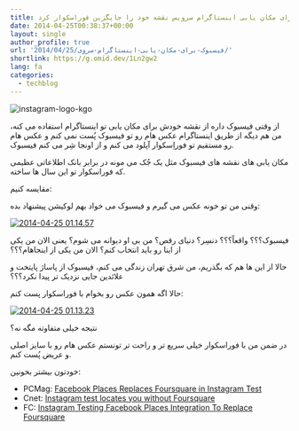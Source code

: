 ```yaml
---
title: فیسبوک برای مکان یابی اینستاگرام سرویس نقشه خود را جایگزین فوراسکوار کرد
date: 2014-04-25T00:38:37+00:00
layout: single
author_profile: true
url: '2014/04/25/فیسبوک-برای-مکان-یابی-اینستاگرام-سروی/'
shortlink: https://g.omid.dev/1Ln2gw2
lang: fa
categories: 
  - techblog
---
```

![instagram-logo-kgo](/images/2014/04/instagram-logo-kgo-150x150.png)

از وقتی فیسبوک داره از نقشه خودش برای مکان یابی تو اینستاگرام استفاده می کنه، من هم دیگه از طریق اینستاگرام عکس هام رو تو فیسبوک پُست نمی کنم و عکس هام رو مستقیم تو فوراِسکوار آپلود می کنم و از اونجا شِر می کنم فیسبوک.

مکان یابی های نقشه های فیسبوک مثل یک جُک می مونه در برابر بانک اطلاعاتی عظیمی که فوراسکوار تو این سال ها ساخته.

مقایسه کنیم:

وقنی من تو خونه عکس می گیرم و فیسبوک می خواد بهم لوکیشن پیشنهاد بده:

[![2014-04-25 01.14.57](/images/2014/04/2014-04-25-01.14.57.png)](/images/2014/04/2014-04-25-01.14.57.png)

فیسبوک؟؟؟ واقعاً؟؟؟ دنسِر؟ دنیای رقص؟ من بی او دیوانه می شوم؟ یعنی الان من یکی از اینا رو باید انتخاب کنم؟ الان من یکی از اینجاهام؟؟؟

حالا از این ها هم که بگذریم، من شرق تهران زندگی می کنم، فیسبوک از پاساژ پایتخت و علائدین جایی نزدیک تر پیدا نکرد؟؟؟

حالا اگه همون عکس رو بخوام با فوراسکوار پست کنم:

[![2014-04-25 01.13.23](/images/2014/04/2014-04-25-01.13.23.png)](/images/2014/04/2014-04-25-01.13.23.png)

نتیجه خیلی متفاوته مگه نه؟

در ضمن من با فوراسکوار خیلی سریع تر و راحت تر تونستم عکس هام رو با سایز اصلی و عریض پُست کنم.

خودتون بیشتر بخونین:

* PCMag: [Facebook Places Replaces Foursquare in Instagram Test](http://www.pcmag.com/article2/0,2817,2455555,00.asp "Facebook Places Replaces Foursquare in Instagram Test")
* Cnet: [Instagram test locates you without Foursquare](http://www.cnet.com/news/instagram-removing-foursquare-in-places-test/ "Instagram test locates you without Foursquare")
* FC: [Instagram Testing Facebook Places Integration To Replace Foursquare](http://www.fastcompany.com/3028166/instagram-testing-facebook-places-integration-to-replace-foursquare "Instagram Testing Facebook Places Integration To Replace Foursquare")